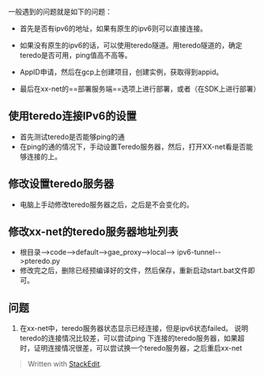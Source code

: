 一般遇到的问题就是如下的问题：

- 首先是否有ipv6的地址，如果有原生的ipv6则可以直接连接。

-  如果没有原生的ipv6的话，可以使用teredo隧道。用teredo隧道的，确定teredo是否可用，ping值高不高等。

-  AppID申请，然后在gcp上创建项目，创建实例，获取得到appid。
- 最后在xx-net的==部署服务端==选项上进行部署，或者（在SDK上进行部署）

## 使用teredo连接IPv6的设置
- 首先测试teredo是否能够ping的通
- 在ping的通的情况下，手动设置Teredo服务器，然后，打开XX-net看是否能够连接的上。
## 修改设置teredo服务器
- 电脑上手动修改teredo服务器之后，之后是不会变化的。
## 修改xx-net的teredo服务器地址列表
- 根目录-->code-->default-->gae_proxy-->local--> ipv6-tunnel-->pteredo.py
- 修改完之后，删除已经预编译好的文件，然后保存，重新启动start.bat文件即可。
## 问题
1. 在xx-net中，teredo服务器状态显示已经连接，但是ipv6状态failed。
说明teredo的连接情况比较差，可以尝试ping 下连接的teredo服务器，如果超时，证明连接情况很差，可以尝试换一个teredo服务器，之后重启xx-net


> Written with [StackEdit](https://stackedit.io/).
<!--stackedit_data:
eyJoaXN0b3J5IjpbMTIyOTA4MDU0OCwtNzg5NTE0NywxODQ3MD
E3MTQ1XX0=
-->
